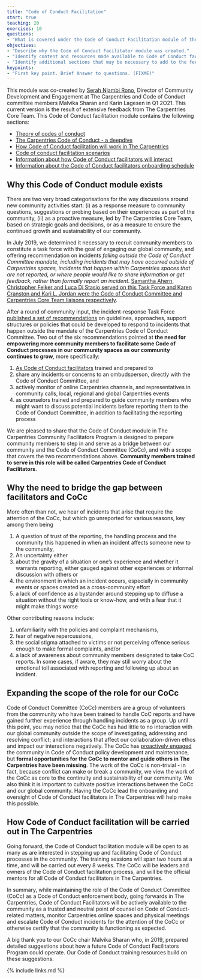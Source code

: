 ```yaml
---
title: "Code of Conduct Facilitation"
start: true
teaching: 20
exercises: 10
questions:
- "What is covered under the Code of Conduct Facilitation module of the Community Facilitators Program?"
objectives:
- "Describe why the Code of Conduct Facilitator module was created."
- "Identify content and resources made available to Code of Conduct facilitators during onboarding and over the course of their cohort work."
- "Identify additional sections that may be necessary to add to the feedback facilitators module."
keypoints:
- "First key point. Brief Answer to questions. (FIXME)"
---
```


This module was co-created by [Serah Njambi Rono](https://github.com/serahrono), Director of Community Development and Engagement at The Carpentries and Code of Conduct committee members Malvika Sharan and Karin Lagesen in Q1 2O21. This current version is the result of extensive feedback from The Carpentries Core Team. This Code of Conduct facilitation module contains the following sections:

- [Theory of codes of conduct](https://carpentries.github.io/03-1-theory-of-codes-of-conduct/index.html)
- [The Carpentries Code of Conduct - a deepdive](https://carpentries.github.io/03-2-the-carpentries-code-of-conduct/index.html)
- [How Code of Conduct facilitation will work in The Carpentries](https://carpentries.github.io/03-3-code-of-conduct-facilitation-in-the-carpentries/index.html)
- [Code of conduct facilitation scenarios](https://carpentries.github.io/03-4-code-of-conduct-facilitation-scenarios/index.html)
- [Information about how Code of Conduct facilitators will interact](https://carpentries.github.io/03-5-community-of-code-of-conduct-facilitators/index.html)
- [Information about the Code of Conduct facilitators onboarding schedule](https://carpentries.github.io/03-6-code-of-conduct-facilitators-onboarding-schedule/index.html)

## Why this Code of Conduct module exists

There are two very broad categorisations for the way discussions around new community activities start:
(i) as a response measure to community questions, suggestions or probing based on their experiences as part of the community,
(ii) as a proactive measure, led by The Carpentries Core Team, based on strategic goals and decisions, or as a measure to ensure the continued growth and sustainability of our community. 

In July 2019, we determined it necessary to recruit community members to constitute a task force with the goal of engaging our global community, and offering recommendation on incidents _falling outside the Code of Conduct Committee mandate, including incidents that may have occurred outside of Carpentries spaces, incidents that happen within Carpentries spaces that are not reported, or where people would like to share information or get feedback, rather than formally report an incident_. [Samantha Ahern, Christopher Felker and Luca Di Stasio served on this Task Force and Karen Cranston and Kari L. Jordan were the Code of Conduct Committee and Carpentries Core Team liaisons respectively](https://github.com/carpentries/task-forces/blob/master/2019/incidents-outside-cocc/2019-07-incidents-outside-cocc-charter.md).

After a round of community input, the incident-response Task Force [published a set of recommendations](https://github.com/carpentries/task-forces/blob/master/2019/incidents-outside-cocc/2019-09-19-cocc-taskforce-summary-recommendations.md) on guidelines, approaches, support structures or policies that could be developed to respond to incidents that happen outside the mandate of the Carpentries Code of Conduct Committee. Two out of the six recommendations pointed at **the need for empowering more community members to facilitate some Code of Conduct processes in our community spaces as our community continues to grow**, more specifically:

1. [As Code of Conduct facilitators](https://github.com/carpentries/task-forces/blob/master/2019/incidents-outside-cocc/2019-09-19-cocc-taskforce-summary-recommendations.md#recommendation-2-volunteer-code-of-conduct-facilitators) trained and prepared to
  1. share any incidents or concerns to an ombudsperson, directly with the Code of Conduct Committee, and
  2. actively monitor of online Carpentries channels, and representatives in community calls, local, regional and global Carpentries events
2. as counselors trained and prepared to guide community members who might want to discuss potential incidents before reporting them to the Code of Conduct Committee, in addition to facilitating the reporting process

We are pleased to share that the Code of Conduct module in The Carpentries Community Facilitators Program is designed to prepare community members to step in and serve as a bridge between our community and the Code of Conduct Committee (CoCc), and with a scope that covers the two recommendations above. **Community members trained to serve in this role will be called Carpentries Code of Conduct Facilitators**.

## Why the need to bridge the gap between facilitators and CoCc

More often than not, we hear of incidents that arise that require the attention of the CoCc, but which go unreported for various reasons, key among them being
 
1. A question of trust of the reporting, the handling process and the community this happened in when an incident affects someone new to the community, 
2. An uncertainty either 
  1. about the gravity of a situation or one’s experience and whether it warrants reporting, either gauged against other experiences or informal discussion with others or
  2. the environment in which an incident occurs, especially in community events or spaces created as a cross-community effort
3. a lack of confidence as a bystander around stepping up to diffuse a situation without the right tools or know-how, and with a fear that it might make things worse

Other contributing reasons include:

1. unfamiliarity with the policies and complaint mechanisms,
2. fear of negative repercussions,
3. the social stigma attached to victims or not perceiving offence serious enough to make formal complaints, and/or 
4. a lack of awareness about community members designated to take CoC reports. In some cases, if aware, they may still worry about the emotional toll associated with reporting and following up about an incident.

## Expanding the scope of the role for our CoCc
	
Code of Conduct Committee (CoCc) members are a group of volunteers from the community who have been trained to handle CoC reports and have gained further experience through handling incidents as a group. Up until this point, you may notice that the CoCc has had little to no interaction with our global community outside the scope of investigating, addressing and resolving conflict; and interactions that affect our collaboration-driven ethos and impact our interactions negatively. The  CoCc has [proactively engaged](https://carpentries.org/posts-by-tags/#blog-tag-code-of-conduct) the community in Code of Conduct policy development and maintenance, but **formal opportunities for the CoCc to mentor and guide others in The Carpentries have been missing**. 
The work of the CoCc is non-trivial - in fact, because conflict can make or break a community, we view the work of the CoCc as core to the continuity and sustainability of our community. We also think it is important to cultivate positive interactions between the CoCc and our global community. Having the CoCc lead the onboarding and oversight of Code of Conduct facilitators in The Carpentries will help make this possible. 

## How Code of Conduct facilitation will be carried out in The Carpentries

Going forward, the Code of Conduct facilitation module will be open to as many as are interested in stepping up and facilitating Code of Conduct processes in the community. The training sessions will span two hours at a time, and will be carried out every 8 weeks. The CoCc will be leaders and owners of the Code of Conduct facilitation process, and will be the official mentors for all Code of Conduct facilitators in The Carpentries.

In summary, while maintaining the role of the Code of Conduct Committee (CoCc) as a Code of Conduct enforcement body, going forwards in The Carpentries, Code of Conduct Facilitators will be actively available to the community as a trusted and neutral point of counsel on Code of Conduct-related matters, monitor Carpentries online spaces and physical meetings and escalate Code of Conduct incidents for the attention of the CoCc or otherwise certify that the community is functioning as expected.

A big thank you to our CoCc chair Malvika Sharan who, in 2019, prepared detailed suggestions about how a future Code of Conduct Facilitators Program could operate. Our Code of Conduct training resources build on these suggestions. 


{% include links.md %}
